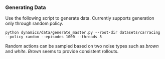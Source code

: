 ### Generating Data

Use the following script to generate data. Currently supports generation only through random policy. 
```
python dynamics/data/generate_master.py --root-dir datasets/carracing --policy random --episodes 1000 --threads 5
```

Random actions can be sampled based on two noise types such as *brown* and *white*. *Brown* seems to provide consistent
rollouts.